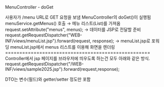 MenuController - doGet

사용자가 /menu URL로 GET 요청을 보냄
MenuController의 doGet()이 실행됨
menuService.getMenus() 호출 → 메뉴 리스트(List)를 가져옴
request.setAttribute("menus", menus); → 데이터를 JSP로 전달할 준비
request.getRequestDispatcher("WEB-INF/views/menuList.jsp").forward(request, response); → menuList.jsp로 포워딩
menuList.jsp에서 menus 리스트를 이용해 화면을 렌더링
=================================================== Controller에서 jsp 페이지를 브라우저에 띄우도록 하는건 모두 아래와 같은 방식. request.getRequestDispatcher("/WEB-INF/views/sample2025.jsp").forward(request,response);

DTO는 변수(필드)와 getter/setter 정도만 포함
